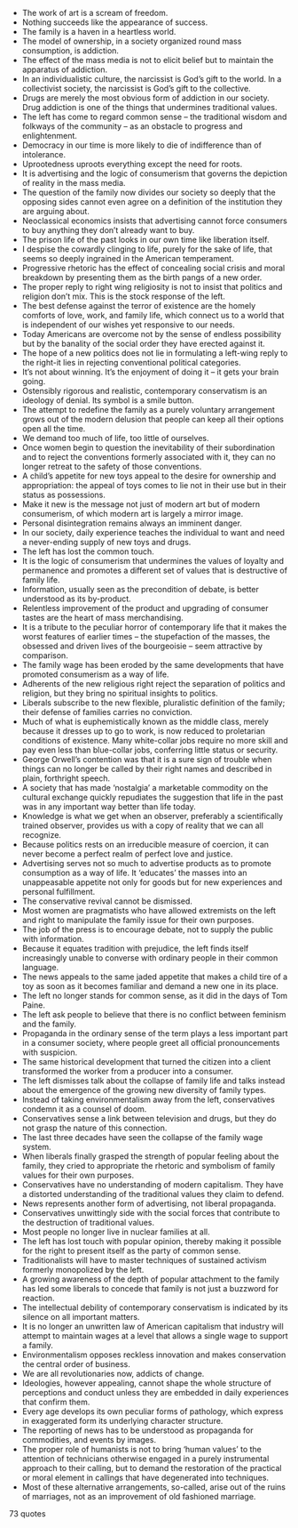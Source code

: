 - The work of art is a scream of freedom.
 - Nothing succeeds like the appearance of success.
 - The family is a haven in a heartless world.
 - The model of ownership, in a society organized round mass consumption, is addiction.
 - The effect of the mass media is not to elicit belief but to maintain the apparatus of addiction.
 - In an individualistic culture, the narcissist is God’s gift to the world. In a collectivist society, the narcissist is God’s gift to the collective.
 - Drugs are merely the most obvious form of addiction in our society. Drug addiction is one of the things that undermines traditional values.
 - The left has come to regard common sense – the traditional wisdom and folkways of the community – as an obstacle to progress and enlightenment.
 - Democracy in our time is more likely to die of indifference than of intolerance.
 - Uprootedness uproots everything except the need for roots.
 - It is advertising and the logic of consumerism that governs the depiction of reality in the mass media.
 - The question of the family now divides our society so deeply that the opposing sides cannot even agree on a definition of the institution they are arguing about.
 - Neoclassical economics insists that advertising cannot force consumers to buy anything they don’t already want to buy.
 - The prison life of the past looks in our own time like liberation itself.
 - I despise the cowardly clinging to life, purely for the sake of life, that seems so deeply ingrained in the American temperament.
 - Progressive rhetoric has the effect of concealing social crisis and moral breakdown by presenting them as the birth pangs of a new order.
 - The proper reply to right wing religiosity is not to insist that politics and religion don’t mix. This is the stock response of the left.
 - The best defense against the terror of existence are the homely comforts of love, work, and family life, which connect us to a world that is independent of our wishes yet responsive to our needs.
 - Today Americans are overcome not by the sense of endless possibility but by the banality of the social order they have erected against it.
 - The hope of a new politics does not lie in formulating a left-wing reply to the right-it lies in rejecting conventional political categories.
 - It’s not about winning. It’s the enjoyment of doing it – it gets your brain going.
 - Ostensibly rigorous and realistic, contemporary conservatism is an ideology of denial. Its symbol is a smile button.
 - The attempt to redefine the family as a purely voluntary arrangement grows out of the modern delusion that people can keep all their options open all the time.
 - We demand too much of life, too little of ourselves.
 - Once women begin to question the inevitability of their subordination and to reject the conventions formerly associated with it, they can no longer retreat to the safety of those conventions.
 - A child’s appetite for new toys appeal to the desire for ownership and appropriation: the appeal of toys comes to lie not in their use but in their status as possessions.
 - Make it new is the message not just of modern art but of modern consumerism, of which modern art is largely a mirror image.
 - Personal disintegration remains always an imminent danger.
 - In our society, daily experience teaches the individual to want and need a never-ending supply of new toys and drugs.
 - The left has lost the common touch.
 - It is the logic of consumerism that undermines the values of loyalty and permanence and promotes a different set of values that is destructive of family life.
 - Information, usually seen as the precondition of debate, is better understood as its by-product.
 - Relentless improvement of the product and upgrading of consumer tastes are the heart of mass merchandising.
 - It is a tribute to the peculiar horror of contemporary life that it makes the worst features of earlier times – the stupefaction of the masses, the obsessed and driven lives of the bourgeoisie – seem attractive by comparison.
 - The family wage has been eroded by the same developments that have promoted consumerism as a way of life.
 - Adherents of the new religious right reject the separation of politics and religion, but they bring no spiritual insights to politics.
 - Liberals subscribe to the new flexible, pluralistic definition of the family; their defense of families carries no conviction.
 - Much of what is euphemistically known as the middle class, merely because it dresses up to go to work, is now reduced to proletarian conditions of existence. Many white-collar jobs require no more skill and pay even less than blue-collar jobs, conferring little status or security.
 - George Orwell’s contention was that it is a sure sign of trouble when things can no longer be called by their right names and described in plain, forthright speech.
 - A society that has made ‘nostalgia’ a marketable commodity on the cultural exchange quickly repudiates the suggestion that life in the past was in any important way better than life today.
 - Knowledge is what we get when an observer, preferably a scientifically trained observer, provides us with a copy of reality that we can all recognize.
 - Because politics rests on an irreducible measure of coercion, it can never become a perfect realm of perfect love and justice.
 - Advertising serves not so much to advertise products as to promote consumption as a way of life. It ‘educates’ the masses into an unappeasable appetite not only for goods but for new experiences and personal fulfillment.
 - The conservative revival cannot be dismissed.
 - Most women are pragmatists who have allowed extremists on the left and right to manipulate the family issue for their own purposes.
 - The job of the press is to encourage debate, not to supply the public with information.
 - Because it equates tradition with prejudice, the left finds itself increasingly unable to converse with ordinary people in their common language.
 - The news appeals to the same jaded appetite that makes a child tire of a toy as soon as it becomes familiar and demand a new one in its place.
 - The left no longer stands for common sense, as it did in the days of Tom Paine.
 - The left ask people to believe that there is no conflict between feminism and the family.
 - Propaganda in the ordinary sense of the term plays a less important part in a consumer society, where people greet all official pronouncements with suspicion.
 - The same historical development that turned the citizen into a client transformed the worker from a producer into a consumer.
 - The left dismisses talk about the collapse of family life and talks instead about the emergence of the growing new diversity of family types.
 - Instead of taking environmentalism away from the left, conservatives condemn it as a counsel of doom.
 - Conservatives sense a link between television and drugs, but they do not grasp the nature of this connection.
 - The last three decades have seen the collapse of the family wage system.
 - When liberals finally grasped the strength of popular feeling about the family, they cried to appropriate the rhetoric and symbolism of family values for their own purposes.
 - Conservatives have no understanding of modern capitalism. They have a distorted understanding of the traditional values they claim to defend.
 - News represents another form of advertising, not liberal propaganda.
 - Conservatives unwittingly side with the social forces that contribute to the destruction of traditional values.
 - Most people no longer live in nuclear families at all.
 - The left has lost touch with popular opinion, thereby making it possible for the right to present itself as the party of common sense.
 - Traditionalists will have to master techniques of sustained activism formerly monopolized by the left.
 - A growing awareness of the depth of popular attachment to the family has led some liberals to concede that family is not just a buzzword for reaction.
 - The intellectual debility of contemporary conservatism is indicated by its silence on all important matters.
 - It is no longer an unwritten law of American capitalism that industry will attempt to maintain wages at a level that allows a single wage to support a family.
 - Environmentalism opposes reckless innovation and makes conservation the central order of business.
 - We are all revolutionaries now, addicts of change.
 - Ideologies, however appealing, cannot shape the whole structure of perceptions and conduct unless they are embedded in daily experiences that confirm them.
 - Every age develops its own peculiar forms of pathology, which express in exaggerated form its underlying character structure.
 - The reporting of news has to be understood as propaganda for commodities, and events by images.
 - The proper role of humanists is not to bring ‘human values’ to the attention of technicians otherwise engaged in a purely instrumental approach to their calling, but to demand the restoration of the practical or moral element in callings that have degenerated into techniques.
 - Most of these alternative arrangements, so-called, arise out of the ruins of marriages, not as an improvement of old fashioned marriage.

73 quotes
